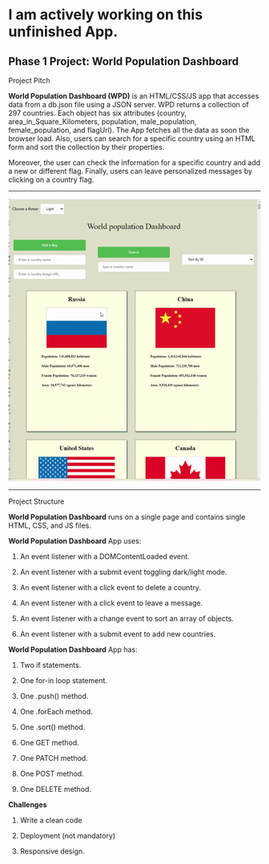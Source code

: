 # I am actively working on this unfinished App. 

## Phase 1 Project: World Population Dashboard

Project Pitch

**World Population Dashboard (WPD)** is an HTML/CSS/JS app that accesses data from a db.json file using a JSON server. WPD returns a collection of 297 countries. Each object has six attributes (country, area_in_Square_Kilometers, population, male_population, female_population, and flagUrl). The App fetches all the data as soon the browser load. Also, users can search for a specific country using an HTML form and sort the collection by their properties.

Moreover, the user can check the information for a specific country and add a new or different flag. Finally, users can leave personalized messages by clicking on a country flag. 
 
---

![how this app works](https://github.com/hcoco1/Phase1_app/blob/main/phase_1_app.gif?raw=true) 
 
---
Project Structure

**World Population Dashboard** runs on a single page and contains single HTML, CSS, and JS files.



**World Population Dashboard** App uses:

1. An event listener with a DOMContentLoaded event.

2. An event listener with a submit event toggling dark/light mode. 

3. An event listener with a click event to delete a country.

4. An event listener with a click event to leave a message.

4. An event listener with a change event to sort an array of objects.

5. An event listener with a submit event to add new countries.

**World Population Dashboard** App  has:

1. Two if statements.

2. One for-in loop statement. 

3. One .push() method.

4. One .forEach method.

5. One .sort() method.

6. One GET method.

7. One PATCH method.
   
8. One POST method.

9. One DELETE method.

**Challenges**

 1. Write a clean code

 2. Deployment (not mandatory)
 
 4. Responsive design.



